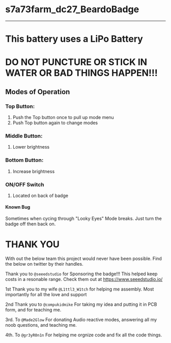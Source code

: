 # s7a73farm_dc27_BeardoBadge

------------------------------------
  # This battery uses a LiPo Battery
  # DO NOT PUNCTURE OR STICK IN WATER OR BAD THINGS HAPPEN!!!

## Modes of Operation

### Top Button: 
1. Push the Top button once to pull up mode menu
2. Push Top button again to change modes

### Middle Button:
1. Lower brightness

### Bottom Button:
1. Increase brightness

### ON/OFF Switch
1. Located on back of badge

#### Known Bug
Sometimes when cycing through "Looky Eyes" Mode breaks. Just turn the badge off then back on.


# THANK YOU
With out the below team this project would never have been possible. 
Find the below on twitter by their handles.

Thank you to `@seeedstudio` for Sponsoring the badge!!! This helped keep costs in a resonable range.
Check them out at https://www.seeedstudio.io/

1st Thank you to my wife `@L1ttl3_W1tch` for helping me assembly. Most importantly for all the love and support

2nd Thank you to `@compukidmike` For taking my idea and putting it in PCB form, and for teaching me.

3rd. To `@Made2Glow` For donating Audio reactive modes, answering all my noob questions, and teaching me.

4th. To `@gr3yR0n1n` For helping me orgnize code and fix all the code things.


